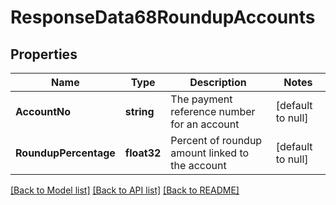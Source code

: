 # ResponseData68RoundupAccounts

## Properties
Name | Type | Description | Notes
------------ | ------------- | ------------- | -------------
**AccountNo** | **string** | The payment reference number for an account | [default to null]
**RoundupPercentage** | **float32** | Percent of roundup amount linked to the account | [default to null]

[[Back to Model list]](../README.md#documentation-for-models) [[Back to API list]](../README.md#documentation-for-api-endpoints) [[Back to README]](../README.md)

